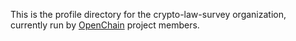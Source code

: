 This is the profile directory for the crypto-law-survey organization, currently run by [OpenChain](https://www.openchainproject.org/) project members.
